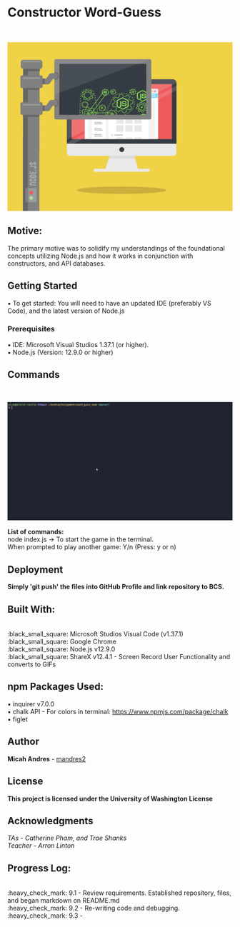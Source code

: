 # Constructor Word-Guess

<br>

![alt text](images/GIFs/nodejs.gif)

## Motive:
The primary motive was to solidify my understandings of the foundational concepts utilizing Node.js and how it works in conjunction with constructors, and API databases.

## Getting Started

:black_small_square: To get started: You will need to have an updated IDE (preferably VS Code), and the latest version of Node.js

### Prerequisites

:black_small_square: IDE: Microsoft Visual Studios 1.37.1 (or higher).
<br>
:black_small_square: Node.js (Version: 12.9.0 or higher)

## Commands
<br>

![alt text](images/GIFs/node_word_guess_playthrough_example.gif)

**List of commands:**
<br>
node index.js -> To start the game in the terminal.
<br>
When prompted to play another game: Y/n (Press: y or n)

## Deployment

<b>Simply 'git push' the files into GitHub Profile and link repository to BCS.</b>

## Built With:

<br>
:black_small_square: Microsoft Studios Visual Code (v1.37.1)
<br>
:black_small_square: Google Chrome
<br>
:black_small_square: Node.js v12.9.0
<br>
:black_small_square: ShareX v12.4.1 - Screen Record User Functionality and converts to GIFs
<br>

## npm Packages Used:
:black_small_square: inquirer v7.0.0
<br>
:black_small_square: chalk API - For colors in terminal: https://www.npmjs.com/package/chalk
<br>
:black_small_square: figlet

## Author

**Micah Andres** - [mandres2](https://github.com/mandres2)

## License

<b>This project is licensed under the University of Washington License</b>

## Acknowledgments
*TAs - Catherine Pham, and Trae Shanks*
<br>
*Teacher - Arron Linton*

## Progress Log:
<br>
:heavy_check_mark: 9.1 - Review requirements. Established repository, files, and began markdown on README.md
<br>
:heavy_check_mark: 9.2 - Re-writing code and debugging.
<br>
:heavy_check_mark: 9.3 -


